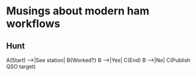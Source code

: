 # Musings about modern ham workflows

## Hunt

A(Start) -->|See station| B{Worked?}
B -->|Yes| C(End)
B -->|No| C(Publish QSO target)
